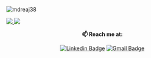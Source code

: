<p align="left"> <img src="https://komarev.com/ghpvc/?username=mdreaj38" alt="mdreaj38" /> </p>

<a href="">
  <img src="https://github-readme-stats.vercel.app/api?username=mdreaj38&show_icons=true&theme=dracula&layout=compact">

</a>
<a href="">
  <img src="https://github-readme-stats.vercel.app/api/top-langs/?username=mdreaj38&layout=compact&theme=dracula" />
</a>
<div align="center">
  
  **📫 Reach me at:**<br>

  [![Linkedin Badge](https://img.shields.io/badge/-LinkedIn-blue?style=flat-square&logo=Linkedin&logoColor=white&link=https://www.linkedin.com/in/mdriaz38/)](https://www.linkedin.com/in/mdriaz38)
  [![Gmail Badge](https://img.shields.io/badge/-Gmail-c14438?style=flat-square&logo=Gmail&logoColor=white&link=mailto:mdreaj38@gmail.com)](mailto:mdreaj38@gmail.com)
  

</div>
